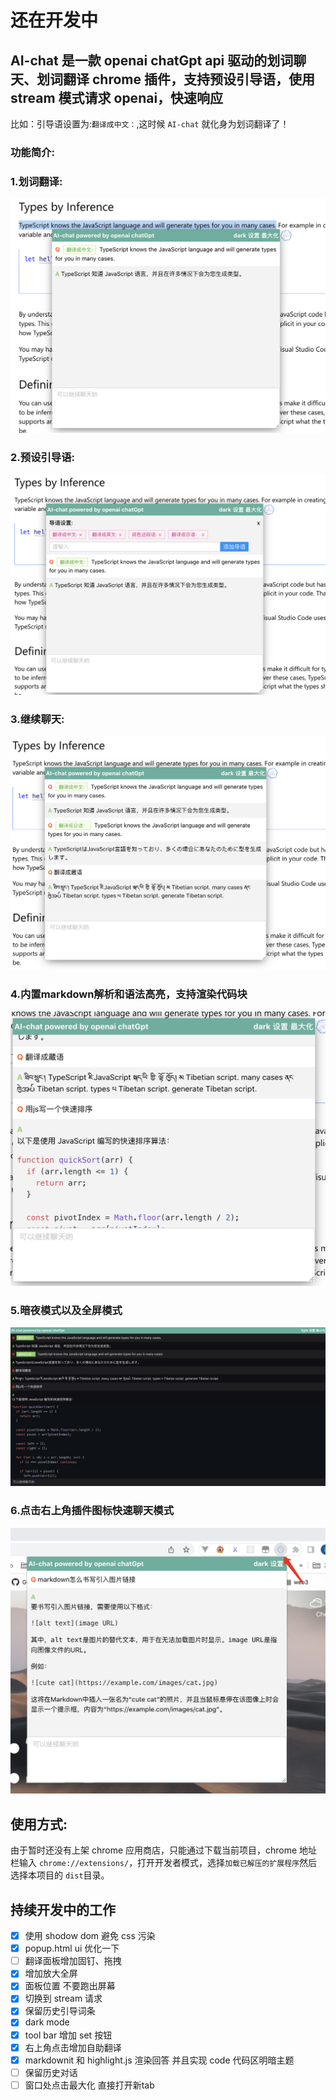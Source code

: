 #  还在开发中

## AI-chat 是一款 openai chatGpt api 驱动的划词聊天、划词翻译 chrome 插件，支持预设引导语，使用 stream 模式请求 openai，快速响应

比如：引导语设置为:`翻译成中文：`,这时候 `AI-chat` 就化身为划词翻译了！

### 功能简介:

### 1.划词翻译:

![示例图片](/docAssets/1.png)  

### 2.预设引导语:

![示例图片](/docAssets/2.png)

### 3.继续聊天:

![示例图片](/docAssets/3.png)  

### 4.内置markdown解析和语法高亮，支持渲染代码块

![示例图片](/docAssets/4.png) 

### 5.暗夜模式以及全屏模式  

![示例图片](/docAssets/5.png) 

### 6.点击右上角插件图标快速聊天模式  

![示例图片](/docAssets/6.png) 

## 使用方式:

由于暂时还没有上架 chrome 应用商店，只能通过下载当前项目，chrome 地址栏输入 `chrome://extensions/`，打开开发者模式，选择`加载已解压的扩展程序`然后选择本项目的 `dist`目录。

## 持续开发中的工作  

- [x] 使用 shodow dom 避免 css 污染
- [x] popup.html ui 优化一下  
- [ ] 翻译面板增加固钉、拖拽  
- [x] 增加放大全屏  
- [x] 面板位置 不要跑出屏幕  
- [x] 切换到 stream 请求  
- [x] 保留历史引导词条    
- [x] dark mode
- [x] tool bar 增加 set 按钮 
- [x] 右上角点击增加自助翻译  
- [x] markdownit 和 highlight.js 渲染回答  并且实现 code 代码区明暗主题  
- [ ] 保留历史对话  
- [ ] 窗口处点击最大化 直接打开新tab  